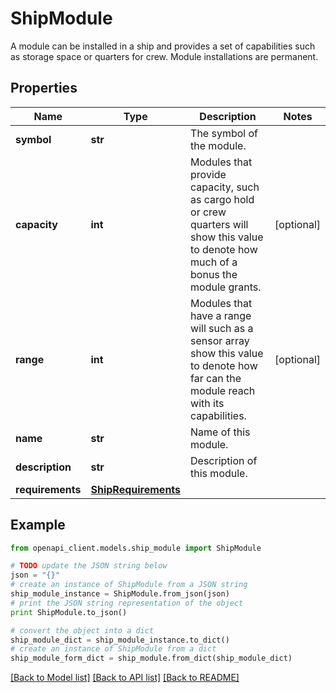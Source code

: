 # ShipModule

A module can be installed in a ship and provides a set of capabilities such as storage space or quarters for crew. Module installations are permanent.

## Properties

Name | Type | Description | Notes
------------ | ------------- | ------------- | -------------
**symbol** | **str** | The symbol of the module. | 
**capacity** | **int** | Modules that provide capacity, such as cargo hold or crew quarters will show this value to denote how much of a bonus the module grants. | [optional] 
**range** | **int** | Modules that have a range will such as a sensor array show this value to denote how far can the module reach with its capabilities. | [optional] 
**name** | **str** | Name of this module. | 
**description** | **str** | Description of this module. | 
**requirements** | [**ShipRequirements**](ShipRequirements.md) |  | 

## Example

```python
from openapi_client.models.ship_module import ShipModule

# TODO update the JSON string below
json = "{}"
# create an instance of ShipModule from a JSON string
ship_module_instance = ShipModule.from_json(json)
# print the JSON string representation of the object
print ShipModule.to_json()

# convert the object into a dict
ship_module_dict = ship_module_instance.to_dict()
# create an instance of ShipModule from a dict
ship_module_form_dict = ship_module.from_dict(ship_module_dict)
```
[[Back to Model list]](../README.md#documentation-for-models) [[Back to API list]](../README.md#documentation-for-api-endpoints) [[Back to README]](../README.md)



